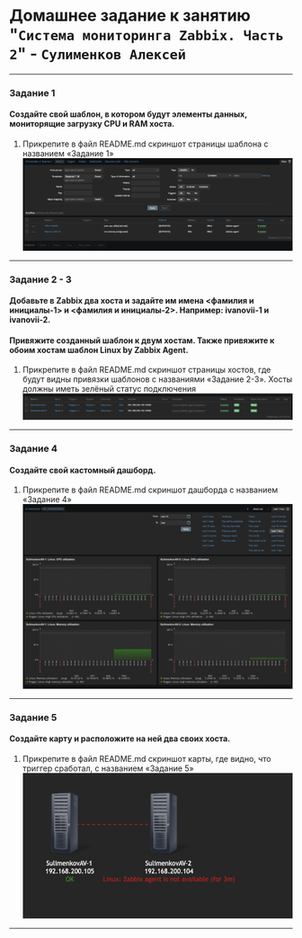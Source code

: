 # Домашнее задание к занятию "`Система мониторинга Zabbix. Часть 2`" - `Сулименков Алексей`

---

### Задание 1

####  Создайте свой шаблон, в котором будут элементы данных, мониторящие загрузку CPU и RAM хоста.

1. Прикрепите в файл README.md скриншот страницы шаблона с названием «Задание 1»
![Template](https://github.com/biparasite/10-02HW/blob/main/10-02HW.1.png)

---

### Задание 2 - 3

#### Добавьте в Zabbix два хоста и задайте им имена <фамилия и инициалы-1> и <фамилия и инициалы-2>. Например: ivanovii-1 и ivanovii-2.
#### Привяжите созданный шаблон к двум хостам. Также привяжите к обоим хостам шаблон Linux by Zabbix Agent.

1. Прикрепите в файл README.md скриншот страницы хостов, где будут видны привязки шаблонов с названиями «Задание 2-3». Хосты должны иметь зелёный статус подключения
![Template_ADD](https://github.com/biparasite/10-02HW/blob/main/10-02HW.2-3.png)

---

### Задание 4

#### Создайте свой кастомный дашборд.

1. Прикрепите в файл README.md скриншот дашборда с названием «Задание 4»
![DASHBOARD](https://github.com/biparasite/10-02HW/blob/main/10-02HW.4.png)

---

### Задание 5

#### Создайте карту и расположите на ней два своих хоста.

1. Прикрепите в файл README.md скриншот карты, где видно, что триггер сработал, с названием «Задание 5»
![MAP](https://github.com/biparasite/10-02HW/blob/main/10-02HW.5.png)

---
